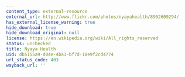 ```yaml
---
content_type: external-resource
external_url: http://www.flickr.com/photos/nyayahealth/8902609294/
has_external_license_warning: true
hide_download: true
hide_download_original: null
license: https://en.wikipedia.org/wiki/All_rights_reserved
status: unchecked
title: Nyaya Health
uid: db5155a9-d04e-4ba3-bf7d-18e9f2cd4774
url_status_code: 403
wayback_url: ''
---
```

